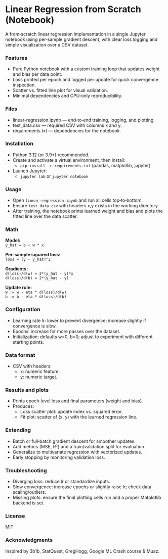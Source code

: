 # Linear Regression from Scratch (Notebook)

A from‑scratch linear regression implementation in a single Jupyter notebook using per‑sample gradient descent, with clear loss logging and simple visualization over a CSV dataset.

### Features
- Pure Python notebook with a custom training loop that updates weight and bias per data point.
- Loss printed per epoch and logged per update for quick convergence inspection.
- Scatter vs. fitted line plot for visual validation.
- Minimal dependencies and CPU‑only reproducibility.

### Files
- linear-regression.ipynb — end‑to‑end training, logging, and plotting.
- test_data.csv — required CSV with columns x and y.
- requirements.txt — dependencies for the notebook.

### Installation
- Python 3.12 (or 3.9+) recommended.
- Create and activate a virtual environment, then install:
  - `pip install -r requirements.txt` (pandas, matplotlib, jupyter)
- Launch Jupyter:
  - `jupyter lab` or `jupyter notebook`

### Usage
- Open `linear-regression.ipynb` and run all cells top‑to‑bottom.
- Ensure `test_data.csv` with headers x,y exists in the working directory.
- After training, the notebook prints learned weight and bias and plots the fitted line over the data scatter.

### Math
**Model:**  
`y_hat = b + w * x`

**Per-sample squared loss:**  
`loss = (y - y_hat)^2`

**Gradients:**  
`d(loss)/d(w) = 2*(y_hat - y)*x`  
`d(loss)/d(b) = 2*(y_hat - y)`

**Update rule:**  
`w := w - eta * d(loss)/d(w)`  
`b := b - eta * d(loss)/d(b)`

### Configuration
- Learning rate lr: lower to prevent divergence; increase slightly if convergence is slow.
- Epochs: increase for more passes over the dataset.
- Initialization: defaults w=0, b=0; adjust to experiment with different starting points.

### Data format
- CSV with headers:
  - x: numeric feature.
  - y: numeric target.

### Results and plots
- Prints epoch‑level loss and final parameters (weight and bias).
- Produces:
  - Loss scatter plot: update index vs. squared error.
  - Fit plot: scatter of (x, y) with the learned regression line.

### Extending
- Batch or full‑batch gradient descent for smoother updates.
- Add metrics (MSE, R²) and a train/validation split for evaluation.
- Generalize to multivariate regression with vectorized updates.
- Early stopping by monitoring validation loss.

### Troubleshooting
- Diverging loss: reduce lr or standardize inputs.
- Slow convergence: increase epochs or slightly raise lr; check data scaling/outliers.
- Missing plots: ensure the final plotting cells run and a proper Matplotlib backend is set.

### License
MIT 

### Acknowledgments
Inspired by 3b1b, StatQuest, GregHogg, Google ML Crash course & Muaz.

